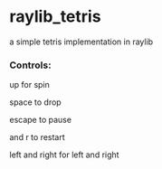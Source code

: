 # raylib_tetris
a simple tetris implementation in raylib

### Controls:
up for spin

space to drop

escape to pause

and r to restart

left and right for left and right
